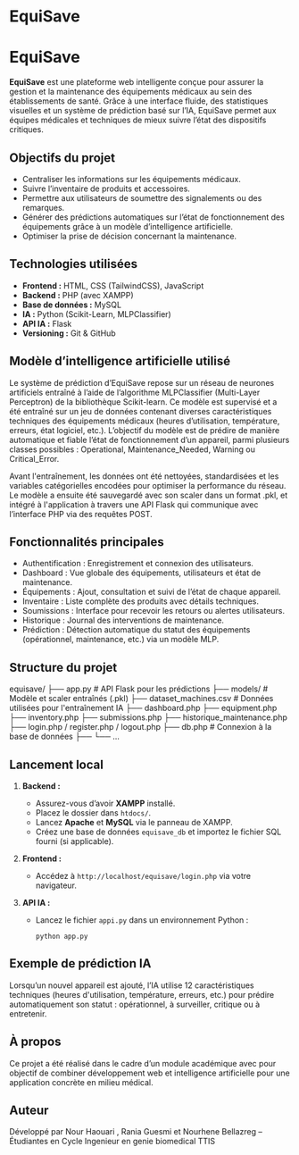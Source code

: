 # EquiSave
# EquiSave

**EquiSave** est une plateforme web intelligente conçue pour assurer la gestion et la maintenance des équipements médicaux au sein des établissements de santé. Grâce à une interface fluide, des statistiques visuelles et un système de prédiction basé sur l’IA, EquiSave permet aux équipes médicales et techniques de mieux suivre l’état des dispositifs critiques.

## Objectifs du projet

- Centraliser les informations sur les équipements médicaux.
- Suivre l’inventaire de produits et accessoires.
- Permettre aux utilisateurs de soumettre des signalements ou des remarques.
- Générer des prédictions automatiques sur l’état de fonctionnement des équipements grâce à un modèle d’intelligence artificielle.
- Optimiser la prise de décision concernant la maintenance.

## Technologies utilisées

- **Frontend :** HTML, CSS (TailwindCSS), JavaScript
- **Backend :** PHP (avec XAMPP)
- **Base de données :** MySQL
- **IA :** Python (Scikit-Learn, MLPClassifier)
- **API IA :** Flask
- **Versioning :** Git & GitHub


## Modèle d’intelligence artificielle utilisé
Le système de prédiction d’EquiSave repose sur un réseau de neurones artificiels entraîné à l’aide de l’algorithme MLPClassifier (Multi-Layer Perceptron) de la bibliothèque Scikit-learn. Ce modèle est supervisé et a été entraîné sur un jeu de données contenant diverses caractéristiques techniques des équipements médicaux (heures d’utilisation, température, erreurs, état logiciel, etc.). L’objectif du modèle est de prédire de manière automatique et fiable l’état de fonctionnement d’un appareil, parmi plusieurs classes possibles : Operational, Maintenance_Needed, Warning ou Critical_Error.

Avant l'entraînement, les données ont été nettoyées, standardisées et les variables catégorielles encodées pour optimiser la performance du réseau. Le modèle a ensuite été sauvegardé avec son scaler dans un format .pkl, et intégré à l'application à travers une API Flask qui communique avec l’interface PHP via des requêtes POST.

## Fonctionnalités principales

- Authentification : Enregistrement et connexion des utilisateurs.
- Dashboard : Vue globale des équipements, utilisateurs et état de maintenance.
- Équipements : Ajout, consultation et suivi de l’état de chaque appareil.
- Inventaire : Liste complète des produits avec détails techniques.
- Soumissions : Interface pour recevoir les retours ou alertes utilisateurs.
- Historique : Journal des interventions de maintenance.
- Prédiction : Détection automatique du statut des équipements (opérationnel, maintenance, etc.) via un modèle MLP.

## Structure du projet

equisave/
├── app.py # API Flask pour les prédictions
├── models/ # Modèle et scaler entraînés (.pkl)
├── dataset_machines.csv # Données utilisées pour l'entraînement IA
├── dashboard.php
├── equipment.php
├── inventory.php
├── submissions.php
├── historique_maintenance.php
├── login.php / register.php / logout.php
├── db.php # Connexion à la base de données
├── 
└── ...

## Lancement local

1. **Backend :**
   - Assurez-vous d’avoir **XAMPP** installé.
   - Placez le dossier dans `htdocs/`.
   - Lancez **Apache** et **MySQL** via le panneau de XAMPP.
   - Créez une base de données `equisave_db` et importez le fichier SQL fourni (si applicable).

2. **Frontend :**
   - Accédez à `http://localhost/equisave/login.php` via votre navigateur.

3. **API IA :**
   - Lancez le fichier `appi.py` dans un environnement Python :
     ```
     python app.py
     ```

## Exemple de prédiction IA

Lorsqu’un nouvel appareil est ajouté, l’IA utilise 12 caractéristiques techniques (heures d'utilisation, température, erreurs, etc.) pour prédire automatiquement son statut : opérationnel, à surveiller, critique ou à entretenir.

## À propos

Ce projet a été réalisé dans le cadre d’un module académique avec pour objectif de combiner développement web et intelligence artificielle pour une application concrète en milieu médical.

## Auteur

Développé par Nour Haouari , Rania Guesmi et Nourhene Bellazreg – Étudiantes en Cycle Ingenieur en genie biomedical TTIS

